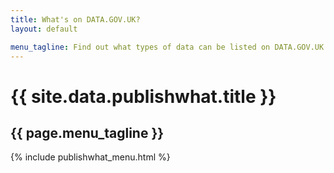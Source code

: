 ```yaml
---
title: What's on DATA.GOV.UK?
layout: default

menu_tagline: Find out what types of data can be listed on DATA.GOV.UK
---
```


<div class="row">
	<div class="two-thirds">
		<h1>{{ site.data.publishwhat.title }}</h1>
		<h2 class="descriptive">{{ page.menu_tagline }}</h2>
	</div>
</div>
<div class="row">
	<div class="three-thirds columnise-lists">
		{% include publishwhat_menu.html %}
	</div>
</div>